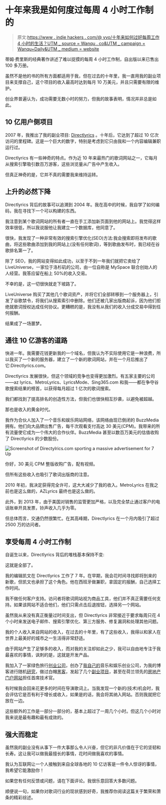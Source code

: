 # 十年来我是如何度过每周 4 小时工作制的

> 原文:[https://www . indie hackers . com/@ yvo/十年来如何过好每周工作 4 小时的生活？UTM _ source = Wanqu . co&UTM _ campaign = Wanqu+Daily&UTM _ medium = website](https://www.indiehackers.com/@yvo/how-ive-lived-the-4-hour-work-week-for-a-decade?utm_source=wanqu.co&utm_campaign=Wanqu+Daily&utm_medium=website)

蒂姆·费里斯的经典著作讲述了难以捉摸的每周 4 小时工作制，自出版以来已售出 100 多万册。

虽然不是他的书的所有方面都适用于我，但在过去的十年里，我一直用我的副业项目来支撑自己，这个项目的收入最高时达到每月 10 万美元，并且只需要有限的维护。

创业界普遍认为，成功需要无数小时的努力，但我的故事表明，情况并非总是如此。

## 10 亿用户侧项目

2007 年，我推出了我的副业项目: [Directlyrics](https://www.directlyrics.com/) 。十年后，它达到了超过 10 亿次访问的里程碑。这是一个巨大的数字，特别是考虑到它只由我和一个内容编辑兼职运行过。

Directlyrics 有一些神奇的特点。作为近 10 年来最热门的歌词网站之一，它每月从搜索引擎吸引数百万游客，这些浏览量从广告中产生收入。

但真正神奇的是，它并不真的需要我来维持运转。

## 上升的必然下降

Directlyrics 背后的故事可以追溯到 2004 年。我在高中的时候，我自学了如何编码，我在寻找下一个可以构建的东西。

我注意到某个歌词网站的所有者一直在手工添加新页面到他的网站上。我觉得这样效率很低，所以我说服他让我建立一个数据库，他同意了。

很快，我发现了一种非常有效的搜索引擎优化(SEO)方法:我会搜索即将发布的歌曲，将这些歌曲添加到我的网站上(没有任何歌词)，等到歌曲发布时，我已经在谷歌排名第一了。

除了 SEO，我的网站变得如此成功，以至于不到一年我们就把它卖给了 LiveUniverse，一家位于洛杉矶的公司，由一位自称是 MySpace 联合创始人的人经营。我答应留在船上 50%的收入交易。

不幸的是，这一切很快就走下坡路了。

LiveUniverse 购买了其他几个歌词资产，并将它们全部转移到一个服务器上，引发了谷歌禁令，将我们从搜索索引中删除。他们还被几家出版商起诉，因为他们拒绝就歌词授权达成任何协议。更糟糕的是，我没有从我们的收入分成交易中得到任何报酬。

结果成了一场噩梦。

## 通往 10 亿游客的道路

快进一年。我需要花钱更新我的一个域名，但我认为不实际使用它是一种浪费，所以我买了一个新的服务器，建立了一个新的歌词网站，并在一个月后推出了它:Directlyrics.com。

Directlyrics 发展很快，但这个领域的竞争也变得更加激烈。有五家主要的公司——az lyrics、MetroLyrics、LyricsMode、Sing365.com 和我——都在争夺谷歌搜索结果的榜首，以获得每月超过 1 亿次的歌词搜索。

我们都找到了提高排名的创造性方法，但我们也很快相互抄袭，以避免被超越。

那也是收入的黄金时代。

我作为合伙人加入了一个音乐和娱乐网站网络，该网络由现已倒闭的 BuzzMedia 拥有。他们向大品牌出售广告，每千次观看支付高达 30 美元(CPM)。我带来的所有流量使它成为一个伟大的合作伙伴。BuzzMedia 甚至以数百万美元的估值收购了 Directlyrics 的少数股份。

![Screenshot of Directylrics.com sporting a massive advertisement for 7 Up](../Images/e902e71d7fd1c485e98bfdb6bbcb6820.png)

你好，30 美元 CPM 整版收购广告，配有视频。

但所有这些收入也吸引了歌词出版商的注意。

2010 年初，我决定获得完全许可，这大大减少了我的收入。MetroLyrics 在我之前也是这么做的，AZLyrics 最终也是这么做的。

此外，到 2013 年，由于美国对销售的监管更加严格，以及完全禁止通过客户的电话账单开具发票，铃声收入几乎为零。

但总体而言，交通仍然很繁忙。在其高峰期，Directlyrics 在一个月内吸引了超过 2500 万的访问者。

## 享受每周 4 小时工作制

自诞生以来，Directlyrics 背后的堆栈基本保持不变:

这就是全部了。

我的编辑凯文在 Directlyrics 工作了 7 年。在早期，我会花时间寻找即将到来的新歌，但凯文也承担了这个角色。他在西班牙做兼职，拿固定的报酬，自己选择工作时间。

我不做任何客户支持。访问者将歌词网站视为商品工具，他们并不真正需要任何支持。如果该网站不适合他们，他们只需点击后退按钮，选择另一个网站。

虽然我从来没有真正衡量过时间支出，但 Directlyrics 非常接近于要求每周只花 4 个小时来发送电子邮件、搜索引擎优化、第三方服务、修复漏洞和处理其他问题。

我的个人收入来自网站的收入，在过去的十年里，有了这些收入，我得以和家人在世界上最美好的城市之一生活得非常舒适。

由于网站产生了足够多的收入，而对我的关注却如此之少，我可以自由地专注于我最喜欢的事情，讽刺的是，这就是开发产品。

我加入了一家绿色旅行[创业公司](https://www.crunchbase.com/organization/greenbookings#/entity)，创办了[我自己的](https://www.behance.net/gallery/4121607/Fanitycom)音乐和娱乐创业公司，为我的博客进行随机[研究](http://www.yvoschaap.com/weblog/producthuntco_hunters_analyzed)，做过白帽[黑客](https://news.ycombinator.com/item?id=5798087)，发起了几个[副业项目](https://stateofdev.com)，甚至在荷兰领先的[房地产门户网站](https://www.pararius.nl)担任首席技术官。

有时候我会回来花更多的时间在导演歌词上。当我发现一个新的(技术)机会时，我会评估它是否有利于增长或收入，如果是的话，我会将其纳入网站。否则我就把它放在一边。

这些额外的工作是一部分一部分的，基本上超过了一周几个小时。但这几个小时对我来说是最有趣和最有成效的。

## 强大而稳定

虽然我的副业没有从事下一件大事那么令人兴奋，但它的非凡价值在于它的坚韧和长寿。这让我可以做我最擅长的事情，花时间做我喜欢的事情。

我认为互联网让一个人接触到来自全球各地的 10 亿访客是一件令人惊讶的事情，我希望它能激励你！

如果您有任何反馈或问题，请在下面评论。我很乐意回答大多数问题。

顺便说一句，如果你对歌词行业的现状感到好奇，我推荐你阅读这篇关于繁荣和萧条的精彩综述。